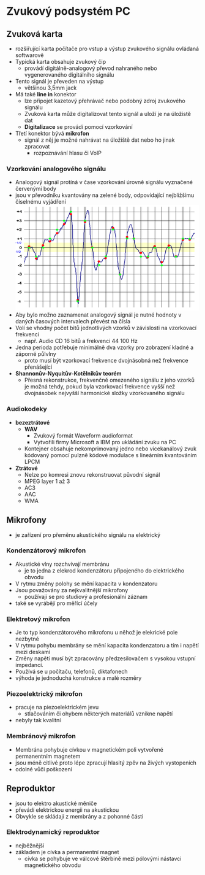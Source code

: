 # Zvukový podsystém PC
## Zvuková karta
- rozšiřující karta počítače pro vstup a výstup zvukového signálu ovládaná softwarově
- Typická karta obsahuje zvukový čip
    - provádí digitálně-analogový převod nahraného nebo vygenerovaného digitálního signálu
- Tento signál je převeden na výstup
    - většinou 3,5mm jack
- Má také **line in** konektor
    - lze připojet kazetový přehrávač nebo podobný zdroj zvukového signálu
    - Zvuková karta může digitalizovat tento signál a uloží je na úložistě dat
    - **Digitalizace** se provádí pomocí vzorkování
- Třetí konektor bývá **mikrofon**
    - signál z něj je možné nahrávat na úložiště dat nebo ho jinak zpracovat
        - rozpoznávání hlasu či VoIP

### Vzorkování analogového signálu

- Analogový signál protíná v čase vzorkování úrovně signálu vyznačené červenými body
- jsou v převodníku kvantovány na zelené body, odpovídající nejbližšímu číselnému vyjádření
![Analog](pictures/analog.png)
- Aby bylo možno zaznamenat analogový signál je nutné hodnoty v daných časových intervalech převést na čísla
- Volí se vhodný počet bitů jednotlivých vzorků v závislosti na vzorkovací frekvenci
    - např. Audio CD 16 bitů a frekvenci 44 100 Hz
- Jedna perioda potřebuje minimálně dva vzorky pro zobrazení kladné a záporné půlvlny
    - proto musí být vzorkovací frekvence dvojnásobná než frekvence přenášející
- **Shannonův-Nyquitův-Kotělnikův teorém**
    - Přesná rekonstrukce, frekvenčně omezeného signálu z jeho vzorků je možná tehdy, pokud byla vzorkovací frekvence vyšší než dvojnásobek nejvyšší harmonické složky vzorkovaného signálu

### Audiokodeky

- **bezeztrátové**
    - **WAV**
        - Zvukový formát Waveform audioformat
        - Vytvořili firmy Microsoft a IBM pro ukládání zvuku na PC
    - Kontejner obsahuje nekomprimovaný jedno nebo vícekanálový zvuk kódovaný  pomocí pulzně kódové modulace s lineárním kvantováním LPCM
- **Ztrátové**
    - Nelze po komresi znovu rekonstruovat původní signál
    - MPEG layer 1 až 3
    - AC3
    - AAC
    - WMA
## Mikrofony
- je zařízení pro přeměnu akustického signálu na elektrický

### Kondenzátorový mikrofon
- Akustické vlny rozchvívají membránu
    - je to jedna z elekrod kondenzátoru připojeného do elektrického obvodu
- V rytmu změny polohy se mění kapacita v kondenzatoru
- Jsou považovány za nejkvalitnější mikrofony
    - používají se pro studiový a profesionální záznam
- také se vyrábějí pro měřící účely

### Elektretový mikrofon
- Je to typ kondenzátorového mikrofonu u něhož je elekrické pole nezbytné
- V rytmu pohybu membrány se mění kapacita kondenzatoru a tím i napětí mezi deskami
- Změny napětí musí být zpracovány předzesilovačem s vysokou vstupní impedancí.
- Používá se u počítaču, telefonů, diktafonech
- výhoda je jednoduchá konstrukce a malé rozměry

### Piezoelektrický mikrofon
- pracuje na piezoelektrickém jevu
    - stlačováním či ohybem některých materiálů vznikne napětí
- nebyly tak kvalitní

### Membránový mikrofon
- Membrána pohybuje cívkou v magnetickém poli vytvořené permanentním magnetem
- jsou méně citlivé proto lépe zpracují hlasitý zpěv na živých vystopeních
- odolné vůči poškození

## Reproduktor
- jsou to elektro akustické měniče
- převádí elektrickou energii na akustickou
- Obvykle se skládají z membrány a z pohonné části
### Elektrodynamický reproduktor
- nejběžnější
- základem je cívka a permanentní magnet
    - cívka se pohybuje ve válcové štěrbině mezi pólovými nástavci magnetického obvodu
